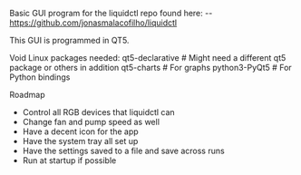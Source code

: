 Basic GUI program for the liquidctl repo found here:
  -- https://github.com/jonasmalacofilho/liquidctl

This GUI is programmed in QT5.

Void Linux packages needed:
qt5-declarative  # Might need a different qt5 package or others in addition
qt5-charts  # For graphs
python3-PyQt5  # For Python bindings

Roadmap
 - Control all RGB devices that liquidctl can
 - Change fan and pump speed as well
 - Have a decent icon for the app
 - Have the system tray all set up
 - Have the settings saved to a file and save across runs
 - Run at startup if possible


